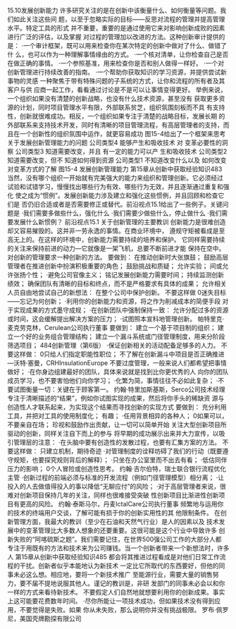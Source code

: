 15.10发展创新能力
许多研究关注的是在创新中该衡量什么、如何衡量等问题。我们如此关注这些间
题，以至于忽略实际的目标——反思对流程的管理并提高管理水平。特定工具的形式
并不重要，重要的是通过使用它来对影响创新成败的因素进行广泛的评估，以及掌握
对过程的管理加以改进的方法。这种创新审计提供的是：
·一个审计框架，既可以用来检查你在某次特定的创新中做对了什么、做错了什
么，也可以作为一种理解事情缘由的方式。
·一个核对清单，让你检查自己是否在做正确的事情。
·一个参照基准，用来检查你是否和别人做得一样好。
·一个对创新管理进行持续改善的指南。
·一个帮助你获取知识的学习资源，并提供尝试新事物的灵感
一种聚焦于带有特殊问题的子系统的方式，让你和流程的所有者及其客户与供
应商一起工作，看看通过讨论是不是可以让事情变得更好。
举例来说，一个组织如果没有清楚的创新战略，也没有什么技术资源，甚至没有
获取更多资源的计划，同时项目管理水平有限，外部联系贫芝，组织氛围刻板而不具
有支持性，创新就很难成功。相反，一个组织如果专注于清楚的战略目标，发展长期
的外部联系来支持技术开发，同时有清晰的项目管理流程，有高层管理者的支持，而
且在一个创新性的组织氛围中运作，就更容易成功
图15-4给出了一个框架来思考关于发展创新管理能力的问题
公司类型4
能够产生和吸收技术
对
变革必要性的洞察
公司类型3
知道需要改变，并且
有一定的能力可以产
生和吸收技术
公司类型2
知道需要改变，但不
知道如何得到资源
公司类型1
不知道改变什么以及
如何改变
对变革方式的了解
图15-4
发展创新管理能力
第15章从创新中获取经验知识483
当然，没有哪个组织一开始就有完美强大的能力来组织和管理创新。它必须经过
试验和试错学习，慢慢找出哪些行为有效、哪些行为无效，并且逐渐通过重复和强化
使之成为“惯例”。发展创新能力涉及建立和强化这些惯例，并且回顾和检查它们是
否仍旧合适或者是否需要修正或替代。前沿视点15.1给出了一些例子。关键问题是
·我们需要多做些什么，强化什么
·我们需要少做些什么，停止做什么
·我们需要发展什么新惯例？
前沿视点15.1
关于创新管理的主要教训
创新能力是很难创造却又容易摧毁的。这并非一劳永逸的事情。在商业环境中，
遵规守矩被看成是至高无上的。在这样的环境中，创新能力需要持续的培养和保护。
它同样需要持续的关注来保持前进的动力—它就像是一架飞机，总要不断前进才能
保持在空中。对创新的管理要求一种创新的方法。
要做到：
在推动创新时大张旗鼓；
鼓励高层管理者在推进创新中扮演积极重要的角色；
鼓励挑战和质疑；
允许实验；
间或允许张扬个性；
·避免公司官像主义；
铭记发展创新能力需要时间；
持续监测创新绩效；
确保团队有清晰的目标和终点，而不是严格要求有具体的成果；
允许相关人员自由地尝试自己的新想法：
在整个公司中保护创新。
不要这样做
0迷失目标——忘记为何创新；
·利用你的创新能力和资源，将之作为削减成本的简便手段
对于实现成果的方式墨守成规；
·在创新团队中强制保持一致：
允许分配过多的资源或时间，这会缓解提出解决方案的压力；
·试图照本宣科地管理创新。
帕特里克·麦克劳克林，Cerulean公司执行董事
要做到：
建立一个基于项目制的组织；
建立一个好的业务组合管理结构；
建立一个漏斗系统或门径管理制度，用来分阶段筛选项目；
484创新管理（第6版）
·保证创新相关的活动配备足够多的人力。
不要这样做：
0只给人们指定职能性职位；
不了解在创新漏斗中项目是否正确推进
—沃特·塞曼，CRHInsulationEurope
不要过度管理，一般来说人们都希望把事情做好；
·在你身边组建最好的团队，具体来说就是找到比你更优秀的人
向你的团队成员学习，也不要害怕他们向你学习；
·化繁为简，事情往往不必如此复杂；
·不要试图衡量一切：关键在于顾客第一。
约翰·特里加斯基斯，Serco公司技术经理
专注于清晰描述的“结果”，例如你试图实现的成果，然后将你手头的稀缺资
源与创造性人才联系起来，为实现这个结果而寻找创新的实现方式
要做到：
充分利用工具，并把对工具的使用制度化；
有趣；
·任用背景相异的各种人；
0如果可以，不要亲自在场；
珍视和鼓励作出贡献，让一切可以简单开始
关注大型创新项目所驱动的创新，同样关注自下而上的参与
将早期的成功展示出来并大力宣传，以吸引管理层的注意：
·在头脑中要有创造性的发散过程，也要有汇集方案的方法。
不要这样做：
只建立机制，期待奇迹
·对管理制度的诠释坊碍了我们的行动（既要遵守规矩，也要探究规则背后的解释）；
·只坐在办公室里而不出去有看；
·低估同伴压力的影响；
0个人冒险或创造性思考。
约翰·吉尔伯特，瑞士联合银行流程优化主管
·创新过程的前端必须与标准的开发流程（例如门径管理模型）相分离；
·让投入的人去做值得投入的事以降低“无聊应付”的风险；
·对于高层管理者来说，很难对创新项目保持几年的关注，同样也很难接受突破
性创新项目比渐进性创新项目有更高的风险。
约翰·泰斯马尔，丹麦IctalCare公司执行董事
频繁地与运用你的技术的终端用户交谈，了解可能有损于你的创新实用性的其
他限制条件。
在创新管理方面，我最大的教训（至少在石油和天然气行业）是人的因素以及
技术发展中的变革管理比大多数人想象的还要重要。这很可能是这个行业中导致许多
创新失败的“阿喀硫斯之题”。我们需要记住，在世界500强公司工作的大部分人都
专注于用既有的方法和技术来为公司赚钱。当一个创新者带来一个新想法时，许多人
第15章从创新中获取经验知识485
都会将其推进过程看成是对他们日常工作流程的干扰。创新者似乎本能地认为新技术
一定比它所取代的东西要好，但他的同事未必这么想。相应地，要将一个新技术推广
至能源行业，需要大量的销售努力，要不届不提地说服其他人。谨记的教训是，非研
发部门的同事未必会以和你一样的方式来看待新技术。
不要假定人们自然地就想要利用你的创新成果。事实上这可能要花费数年时间。
·尽你所能让一项技术成功，但如果技术没有得到应用，不要觉得是失败。如果
你从未失败，那么说明你并没有挑战极限。
罗布·佩罗尼，美国壳牌勘探有限公司
